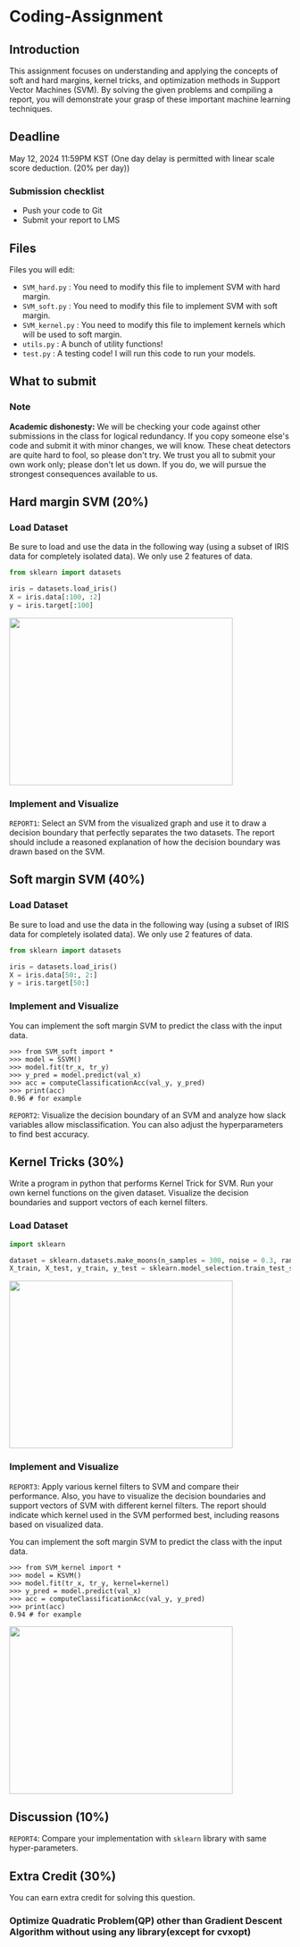# Coding-Assignment

## Introduction

This assignment focuses on understanding and applying the concepts of soft and hard margins, kernel tricks, and optimization methods in Support Vector Machines (SVM). By solving the given problems and compiling a report, you will demonstrate your grasp of these important machine learning techniques.  

## Deadline
May 12, 2024 11:59PM KST (One day delay is permitted with linear scale score deduction. (20% per day))

### Submission checklist
* Push your code to Git
* Submit your report to LMS

## Files
Files you will edit:
* `SVM_hard.py` : You need to modify this file to implement SVM with hard margin.
* `SVM_soft.py` : You need to modify this file to implement SVM with soft margin.
* `SVM_kernel.py` : You need to modify this file to implement kernels which will be used to soft margin.
* `utils.py` : A bunch of utility functions!
* `test.py` : A testing code! I will run this code to run your models. 

## What to submit

### Note
**Academic dishonesty:** We will be checking your code against other submissions in the class for logical redundancy. If you copy someone else's code and submit it with minor changes, we will know. These cheat detectors are quite hard to fool, so please don't try. We trust you all to submit your own work only; please don't let us down. If you do, we will pursue the strongest consequences available to us.

## Hard margin SVM (20%)
### Load Dataset
Be sure to load and use the data in the following way (using a subset of IRIS data for completely isolated data). We only use 2 features of data.

```python
from sklearn import datasets

iris = datasets.load_iris()
X = iris.data[:100, :2]
y = iris.target[:100] 
```
<p>
  <img src = "https://github.com/MLDL-2024-GIST/Coding-Assignment/assets/79001832/026a92cf-81f6-4641-a54d-d11601ca73bf" width="400" height="300">
</p>

### Implement and Visualize 
`REPORT1`: Select an SVM from the visualized graph and use it to draw a decision boundary that perfectly separates the two datasets. The report should include a reasoned explanation of how the decision boundary was drawn based on the SVM.  


## Soft margin SVM (40%)
### Load Dataset
Be sure to load and use the data in the following way (using a subset of IRIS data for completely isolated data). We only use 2 features of data.

```python
from sklearn import datasets

iris = datasets.load_iris()
X = iris.data[50:, 2:]
y = iris.target[50:] 
```
### Implement and Visualize 
You can implement the soft margin SVM to predict the class with the input data.
```
>>> from SVM_soft import *
>>> model = SSVM()
>>> model.fit(tr_x, tr_y)
>>> y_pred = model.predict(val_x)
>>> acc = computeClassificationAcc(val_y, y_pred) 
>>> print(acc)
0.96 # for example
```
`REPORT2`: Visualize the decision boundary of an SVM and analyze how slack variables allow misclassification. You can also adjust the hyperparameters to find best accuracy.

## Kernel Tricks (30%)
Write a program in python that performs Kernel Trick for SVM. Run your own kernel functions on the given dataset.
Visualize the decision boundaries and support vectors of each kernel filters.

### Load Dataset

```python
import sklearn

dataset = sklearn.datasets.make_moons(n_samples = 300, noise = 0.3, random_state = 20) # you can change noise and random_state where noise >= 0.15
X_train, X_test, y_train, y_test = sklearn.model_selection.train_test_split(X, y, test_size = 0.3, random_state = 100)
```

<p>
  <img src = "https://github.com/MLDL-2024-GIST/Coding-Assignment/assets/97542056/1562d39f-c48d-47c5-8407-b53e0714f9f5" width="400" height="300">
</p>

### Implement and Visualize
`REPORT3`: Apply various kernel filters to SVM and compare their performance. Also, you have to visualize the decision boundaries and support vectors of SVM with different kernel filters. The report should indicate which kernel used in the SVM performed best, including reasons based on visualized data.

You can implement the soft margin SVM to predict the class with the input data.
```
>>> from SVM_kernel import *
>>> model = KSVM()
>>> model.fit(tr_x, tr_y, kernel=kernel)
>>> y_pred = model.predict(val_x)
>>> acc = computeClassificationAcc(val_y, y_pred) 
>>> print(acc)
0.94 # for example
```

<p>
  <img src = "https://github.com/MLDL-2024-GIST/Coding-Assignment/assets/97542056/a9eb4119-35a3-4407-8170-c739b072f48b" width="400" height="300" >
</p>

## Discussion (10%)
`REPORT4`: Compare your implementation with `sklearn` library with same hyper-parameters.

## Extra Credit (30%)
You can earn extra credit for solving this question. 

### Optimize Quadratic Problem(QP) other than Gradient Descent Algorithm without using any library(except for cvxopt)
